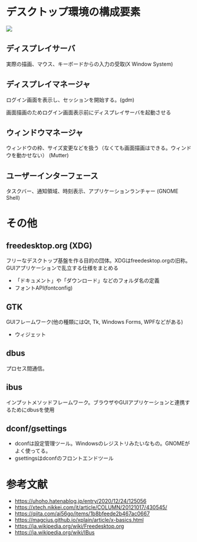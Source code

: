 # デスクトップ環境の構成要素

![](https://i.stack.imgur.com/LZGBJ.png)

## ディスプレイサーバ

実際の描画、マウス、キーボードからの入力の受取(X Window System)

## ディスプレイマネージャ

ログイン画面を表示し、セッションを開始する。(gdm)

画面描画のためログイン画面表示前にディスプレイサーバを起動させる

## ウィンドウマネージャ

ウィンドウの枠、サイズ変更などを扱う（なくても画面描画はできる。ウィンドウを動かせない）
(Mutter)

## ユーザーインターフェース

タスクバー、通知領域、時刻表示、アプリケーションランチャー
(GNOME Shell)

# その他

## freedesktop.org (XDG)

フリーなデスクトップ基盤を作る目的の団体。XDGはfreedesktop.orgの旧称。GUIアプリケーションで乱立する仕様をまとめる

- 「ドキュメント」や「ダウンロード」などのフォルダ名の定義
- フォントAPI(fontconfig)

## GTK

GUIフレームワーク(他の種類にはQt, Tk, Windows Forms, WPFなどがある)

- ウィジェット

## dbus

プロセス間通信。

## ibus

インプットメソッドフレームワーク。ブラウザやGUIアプリケーションと連携するためにdbusを使用

## dconf/gsettings

- dconfは設定管理ツール。Windowsのレジストリみたいなもの。GNOMEがよく使ってる。
- gsettingsはdconfのフロントエンドツール

# 参考文献

- https://uhoho.hatenablog.jp/entry/2020/12/24/125056
- https://xtech.nikkei.com/it/article/COLUMN/20121017/430545/
- https://qiita.com/ai56go/items/1b8bfeede2b467ac0667
- https://magcius.github.io/xplain/article/x-basics.html
- https://ja.wikipedia.org/wiki/Freedesktop.org
- https://ja.wikipedia.org/wiki/IBus
